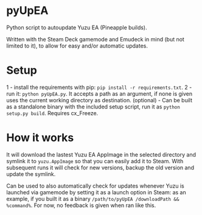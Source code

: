 # pyUpEA
Python script to autoupdate Yuzu EA (Pineapple builds).

Written with the Steam Deck gamemode and Emudeck in mind (but not limited to it), to allow for easy and/or automatic updates.

# Setup
1 - install the requirements with pip: `pip install -r requirements.txt`.
2 - run it: `python pyUpEA.py`. It accepts a path as an argument, if none is given uses the current working directory as destination.
(optional) - Can be built as a standalone binary with the included setup script, run it as `python setup.py build`. Requires cx_Freeze.

# How it works

It will download the lastest Yuzu EA AppImage in the selected directory and symlink it to `yuzu.AppImage` so that you can easily add it to Steam.
With subsequent runs it will check for new versions, backup the old version and update the symlink.

Can be used to also automatically check for updates whenever Yuzu is launched via gamemode by setting it as a launch option in Steam: as an example, if you built it as a binary `/path/to/pyUpEA /downloadPath && %command%`. For now, no feedback is given when ran like this. 
